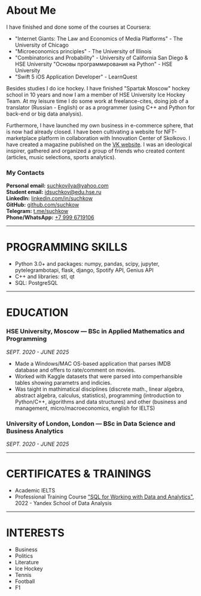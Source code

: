 # About Me

I have finished and done some of the courses at Coursera:
- "Internet Giants: The Law and Economics of Media Platforms" - The University of Chicago
- "Microeconomics principles" - The University of Illinois
- "Combinatorics and Probability" - University of California San Diego & HSE University "Основы программирования на Python" - HSE University
- "Swift 5 iOS Application Developer" - LearnQuest

Besides studies I do ice hockey. I have finished "Spartak Moscow" hockey school in 10 years and now I am a member of HSE University Ice Hockey Team.
At my leisure time I do some work at freelance-cites, doing job of a translator (Russian - English) or as a programmer (using C++ and Python for back-end or big data analysis).

Furthermore, I have launched my own business in e-commerce sphere, that is now had already closed. I have been cultivating a website for NFT-marketplace platform in collaboration with Innovation Center of Skolkovo. I have created a magazine published on the [VK website](https://vk.com/thewhatyellow). I was an ideological inspirer, gathered and organized a group of friends who created content (articles, music selections, sports analytics).

### My Contacts

**Personal email:** [suchkovilya@yahoo.com](mailto:suchkovilya@yahoo.com)<br/>
**Student email:** [idsuchkov@edu.hse.ru](mailto:idsuchkov@edu.hse.ru)<br/>
**LinkedIn:** [linkedin.com/in/suchkow](https://www.linkedin.com/in/suchkow)<br/>
**GitHub:** [github.com/suchkow](https://github.com/suchkow)<br/>
**Telegram:** [t.me/suchkow](https://t.me/suchkow)<br/>
**Phone/WhatsApp:** [+7 999 6719106](tel:+79996719106)<br/>

---

# PROGRAMMING SKILLS

- Python 3.0+ and packages: numpy, pandas, scipy, jupyter, pytelegrambotapi, flask, django, Spotify API, Genius API
- C++ and libraries: stl, qt
- SQL: PostgreSQL

---

# EDUCATION

### HSE University, Moscow — BSc in Applied Mathematics and Programming

*SEPT. 2020 - JUNE 2025*

- Made a Windows/MAC OS-based application that parses IMDB database and offers to rate/comment on movies.
- Worked with Kaggle datasets that were parsed into comperhansible tables showing parametrs and indicies.
- Was taight in mathimatical disciplines (discrete math., linear algebra, abstract algebra, calculus, statistics), programming (introduction to Python/C++, algorithms and data structures) and other (business and management, micro/macroeconomics, english for IELTS)

### University of London, London — BSc in Data Science and Business Analytics

*SEPT. 2020 - JUNE 2025*

---

# CERTIFICATES & TRAININGS

- Academic IELTS
- Professional Training Course ["SQL for Working with Data and Analytics"](), 2022 - Yandex School of Data Analysis

---

# INTERESTS

- Business
- Politics
- Literature
- Ice Hockey
- Tennis
- Football
- F1
